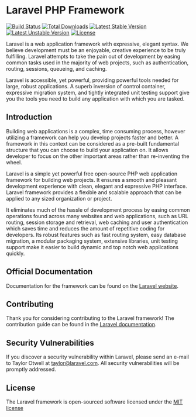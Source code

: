 # Laravel PHP Framework

[![Build Status](https://travis-ci.org/laravel/framework.svg)](https://travis-ci.org/laravel/framework)
[![Total Downloads](https://poser.pugx.org/laravel/framework/d/total.svg)](https://packagist.org/packages/laravel/framework)
[![Latest Stable Version](https://poser.pugx.org/laravel/framework/v/stable.svg)](https://packagist.org/packages/laravel/framework)
[![Latest Unstable Version](https://poser.pugx.org/laravel/framework/v/unstable.svg)](https://packagist.org/packages/laravel/framework)
[![License](https://poser.pugx.org/laravel/framework/license.svg)](https://packagist.org/packages/laravel/framework)

Laravel is a web application framework with expressive, elegant syntax. We believe development must be an enjoyable, creative experience to be truly fulfilling. Laravel attempts to take the pain out of development by easing common tasks used in the majority of web projects, such as authentication, routing, sessions, queueing, and caching.

Laravel is accessible, yet powerful, providing powerful tools needed for large, robust applications. A superb inversion of control container, expressive migration system, and tightly integrated unit testing support give you the tools you need to build any application with which you are tasked.

## Introduction

Building web applications is a complex, time consuming process, however utilizing a framework can help you develop projects faster and better. A framework in this context can be considered as a pre-built fundamental structure that you can choose to build your application on. It allows developer to focus on the other important areas rather than re-inventing the wheel.

Laravel is a simple yet powerful free open-source PHP web application framework for building web projects. It ensures a smooth and pleasant development experience with clean, elegant and expressive PHP interface. Laravel framework provides a flexible and scalable approach that can be applied to any sized organization or project. 

It eliminates much of the hassle of development process by easing common operations found across many websites and web applications, such as URL routing, session storage and retrieval, web caching and user authentication which saves time and reduces the amount of repetitive coding for developers. Its robust features such as fast routing system, easy database migration, a modular packaging system, extensive libraries, unit testing support make it easier to build dynamic and top notch web applications quickly.

## Official Documentation

Documentation for the framework can be found on the [Laravel website](http://laravel.com/docs).

## Contributing

Thank you for considering contributing to the Laravel framework! The contribution guide can be found in the [Laravel documentation](http://laravel.com/docs/contributions).

## Security Vulnerabilities

If you discover a security vulnerability within Laravel, please send an e-mail to Taylor Otwell at taylor@laravel.com. All security vulnerabilities will be promptly addressed.

## License

The Laravel framework is open-sourced software licensed under the [MIT license](http://opensource.org/licenses/MIT)
